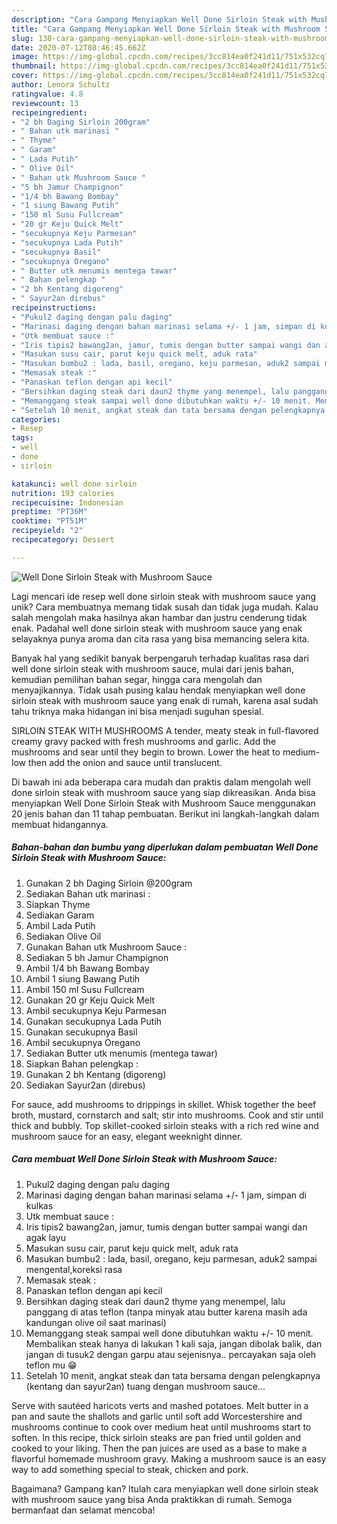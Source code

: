 ```yaml
---
description: "Cara Gampang Menyiapkan Well Done Sirloin Steak with Mushroom Sauce, Bisa Manjain Lidah"
title: "Cara Gampang Menyiapkan Well Done Sirloin Steak with Mushroom Sauce, Bisa Manjain Lidah"
slug: 138-cara-gampang-menyiapkan-well-done-sirloin-steak-with-mushroom-sauce-bisa-manjain-lidah
date: 2020-07-12T08:46:45.662Z
image: https://img-global.cpcdn.com/recipes/3cc814ea0f241d11/751x532cq70/well-done-sirloin-steak-with-mushroom-sauce-foto-resep-utama.jpg
thumbnail: https://img-global.cpcdn.com/recipes/3cc814ea0f241d11/751x532cq70/well-done-sirloin-steak-with-mushroom-sauce-foto-resep-utama.jpg
cover: https://img-global.cpcdn.com/recipes/3cc814ea0f241d11/751x532cq70/well-done-sirloin-steak-with-mushroom-sauce-foto-resep-utama.jpg
author: Lenora Schultz
ratingvalue: 4.8
reviewcount: 13
recipeingredient:
- "2 bh Daging Sirloin 200gram"
- " Bahan utk marinasi "
- " Thyme"
- " Garam"
- " Lada Putih"
- " Olive Oil"
- " Bahan utk Mushroom Sauce "
- "5 bh Jamur Champignon"
- "1/4 bh Bawang Bombay"
- "1 siung Bawang Putih"
- "150 ml Susu Fullcream"
- "20 gr Keju Quick Melt"
- "secukupnya Keju Parmesan"
- "secukupnya Lada Putih"
- "secukupnya Basil"
- "secukupnya Oregano"
- " Butter utk menumis mentega tawar"
- " Bahan pelengkap "
- "2 bh Kentang digoreng"
- " Sayur2an direbus"
recipeinstructions:
- "Pukul2 daging dengan palu daging"
- "Marinasi daging dengan bahan marinasi selama +/- 1 jam, simpan di kulkas"
- "Utk membuat sauce :"
- "Iris tipis2 bawang2an, jamur, tumis dengan butter sampai wangi dan agak layu"
- "Masukan susu cair, parut keju quick melt, aduk rata"
- "Masukan bumbu2 : lada, basil, oregano, keju parmesan, aduk2 sampai mengental,koreksi rasa"
- "Memasak steak :"
- "Panaskan teflon dengan api kecil"
- "Bersihkan daging steak dari daun2 thyme yang menempel, lalu panggang di atas teflon (tanpa minyak atau butter karena masih ada kandungan olive oil saat marinasi)"
- "Memanggang steak sampai well done dibutuhkan waktu +/- 10 menit. Membalikan steak hanya di lakukan 1 kali saja, jangan dibolak balik, dan jangan di tusuk2 dengan garpu atau sejenisnya.. percayakan saja oleh teflon mu 😁"
- "Setelah 10 menit, angkat steak dan tata bersama dengan pelengkapnya (kentang dan sayur2an) tuang dengan mushroom sauce..."
categories:
- Resep
tags:
- well
- done
- sirloin

katakunci: well done sirloin 
nutrition: 193 calories
recipecuisine: Indonesian
preptime: "PT36M"
cooktime: "PT51M"
recipeyield: "2"
recipecategory: Dessert

---
```



![Well Done Sirloin Steak with Mushroom Sauce](https://img-global.cpcdn.com/recipes/3cc814ea0f241d11/751x532cq70/well-done-sirloin-steak-with-mushroom-sauce-foto-resep-utama.jpg)

Lagi mencari ide resep well done sirloin steak with mushroom sauce yang unik? Cara membuatnya memang tidak susah dan tidak juga mudah. Kalau salah mengolah maka hasilnya akan hambar dan justru cenderung tidak enak. Padahal well done sirloin steak with mushroom sauce yang enak selayaknya punya aroma dan cita rasa yang bisa memancing selera kita.

Banyak hal yang sedikit banyak berpengaruh terhadap kualitas rasa dari well done sirloin steak with mushroom sauce, mulai dari jenis bahan, kemudian pemilihan bahan segar, hingga cara mengolah dan menyajikannya. Tidak usah pusing kalau hendak menyiapkan well done sirloin steak with mushroom sauce yang enak di rumah, karena asal sudah tahu triknya maka hidangan ini bisa menjadi suguhan spesial.

SIRLOIN STEAK WITH MUSHROOMS A tender, meaty steak in full-flavored creamy gravy packed with fresh mushrooms and garlic. Add the mushrooms and sear until they begin to brown. Lower the heat to medium-low then add the onion and sauce until translucent.


Di bawah ini ada beberapa cara mudah dan praktis dalam mengolah well done sirloin steak with mushroom sauce yang siap dikreasikan. Anda bisa menyiapkan Well Done Sirloin Steak with Mushroom Sauce menggunakan 20 jenis bahan dan 11 tahap pembuatan. Berikut ini langkah-langkah dalam membuat hidangannya.

<!--inarticleads1-->

##### Bahan-bahan dan bumbu yang diperlukan dalam pembuatan Well Done Sirloin Steak with Mushroom Sauce:

1. Gunakan 2 bh Daging Sirloin @200gram
1. Sediakan  Bahan utk marinasi :
1. Siapkan  Thyme
1. Sediakan  Garam
1. Ambil  Lada Putih
1. Sediakan  Olive Oil
1. Gunakan  Bahan utk Mushroom Sauce :
1. Sediakan 5 bh Jamur Champignon
1. Ambil 1/4 bh Bawang Bombay
1. Ambil 1 siung Bawang Putih
1. Ambil 150 ml Susu Fullcream
1. Gunakan 20 gr Keju Quick Melt
1. Ambil secukupnya Keju Parmesan
1. Gunakan secukupnya Lada Putih
1. Gunakan secukupnya Basil
1. Ambil secukupnya Oregano
1. Sediakan  Butter utk menumis (mentega tawar)
1. Siapkan  Bahan pelengkap :
1. Gunakan 2 bh Kentang (digoreng)
1. Sediakan  Sayur2an (direbus)


For sauce, add mushrooms to drippings in skillet. Whisk together the beef broth, mustard, cornstarch and salt; stir into mushrooms. Cook and stir until thick and bubbly. Top skillet-cooked sirloin steaks with a rich red wine and mushroom sauce for an easy, elegant weeknight dinner. 

<!--inarticleads2-->

##### Cara membuat Well Done Sirloin Steak with Mushroom Sauce:

1. Pukul2 daging dengan palu daging
1. Marinasi daging dengan bahan marinasi selama +/- 1 jam, simpan di kulkas
1. Utk membuat sauce :
1. Iris tipis2 bawang2an, jamur, tumis dengan butter sampai wangi dan agak layu
1. Masukan susu cair, parut keju quick melt, aduk rata
1. Masukan bumbu2 : lada, basil, oregano, keju parmesan, aduk2 sampai mengental,koreksi rasa
1. Memasak steak :
1. Panaskan teflon dengan api kecil
1. Bersihkan daging steak dari daun2 thyme yang menempel, lalu panggang di atas teflon (tanpa minyak atau butter karena masih ada kandungan olive oil saat marinasi)
1. Memanggang steak sampai well done dibutuhkan waktu +/- 10 menit. Membalikan steak hanya di lakukan 1 kali saja, jangan dibolak balik, dan jangan di tusuk2 dengan garpu atau sejenisnya.. percayakan saja oleh teflon mu 😁
1. Setelah 10 menit, angkat steak dan tata bersama dengan pelengkapnya (kentang dan sayur2an) tuang dengan mushroom sauce...


Serve with sautéed haricots verts and mashed potatoes. Melt butter in a pan and saute the shallots and garlic until soft add Worcestershire and mushrooms continue to cook over medium heat until mushrooms start to soften. In this recipe, thick sirloin steaks are pan fried until golden and cooked to your liking. Then the pan juices are used as a base to make a flavorful homemade mushroom gravy. Making a mushroom sauce is an easy way to add something special to steak, chicken and pork. 

Bagaimana? Gampang kan? Itulah cara menyiapkan well done sirloin steak with mushroom sauce yang bisa Anda praktikkan di rumah. Semoga bermanfaat dan selamat mencoba!
